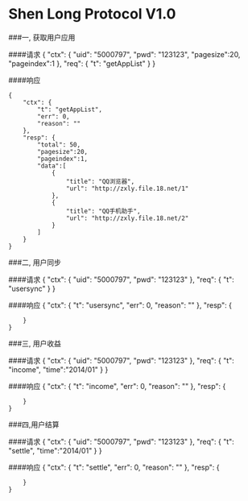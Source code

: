 Shen Long Protocol V1.0
====


###一, 获取用户应用

####请求
    {
        "ctx": {
            "uid": "5000797",
            "pwd": "123123",
            "pagesize":20,
            "pageindex":1
        },
        "req": {
            "t": "getAppList"
        }
    }

####响应

    {
        "ctx": {
            "t": "getAppList",
            "err": 0,
            "reason": ""
        },
        "resp": {
            "total": 50,
            "pagesize":20,
            "pageindex":1,
            "data":[
                {
                    "title": "QQ浏览器",
                    "url": "http://zxly.file.18.net/1"
                },
                {
                    "title": "QQ手机助手",
                    "url": "http://zxly.file.18.net/2"
                }
            ]
        } 
    }
    

###二, 用户同步

####请求
    {
        "ctx": {
            "uid": "5000797",
            "pwd": "123123"
        },
        "req": {
            "t": "usersync"
        }
    }

####响应
    {
        "ctx": {
            "t": "usersync",
            "err": 0,
            "reason": ""
        },
        "resp": {
            
        }
    }
    

###三, 用户收益

####请求
    {
        "ctx": {
            "uid": "5000797",
            "pwd": "123123"
        },
        "req": {
            "t": "income",
            "time":"2014/01"
        }
    }

####响应
    {
        "ctx": {
            "t": "income",
            "err": 0,
            "reason": ""
        },
        "resp": {
            
        }
    }
    
###四,用户结算

####请求
    {
        "ctx": {
            "uid": "5000797",
            "pwd": "123123"
        },
        "req": {
            "t": "settle",
            "time":"2014/01"
        }
    }

####响应
    {
        "ctx": {
            "t": "settle",
            "err": 0,
            "reason": ""
        },
        "resp": {
            
        }
    }
